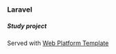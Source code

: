 ### Laravel

##### Study project

Served with [Web Platform Template](https://github.com/Wufe/web-platform-template)